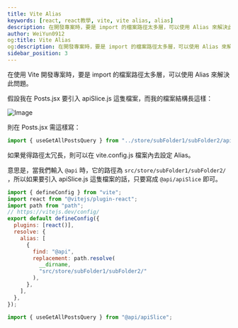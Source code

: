 ```yaml
---
title: Vite Alias
keywords: [react, react教學, vite, vite alias, alias]
description: 在開發專案時，要是 import 的檔案路徑太多層，可以使用 Alias 來解決此問題。
author: WeiYun0912
og:title: Vite Alias
og:description: 在開發專案時，要是 import 的檔案路徑太多層，可以使用 Alias 來解決此問題。
sidebar_position: 3
---
```


在使用 Vite 開發專案時，要是 import 的檔案路徑太多層，可以使用 Alias 來解決此問題。

假設我在 Posts.jsx 要引入 apiSlice.js 這隻檔案，而我的檔案結構長這樣：

![Image](https://i.imgur.com/Yt6CkOt.png)

則在 Posts.jsx 需這樣寫：

```jsx title='Posts.jsx' showLineNumbers
import { useGetAllPostsQuery } from "../store/subFolder1/subFolder2/apiSlice";
```

如果覺得路徑太冗長，則可以在 vite.config.js 檔案內去設定 Alias。

意思是，當我們輸入 `@api` 時，它的路徑為 `src/store/subFolder1/subFolder2/` ，所以如果要引入 apiSlice.js 這隻檔案的話，只要寫成 `@api/apiSlice` 即可。

```js title='vite.config.js' showLineNumbers {10-13}
import { defineConfig } from "vite";
import react from "@vitejs/plugin-react";
import path from "path";
// https://vitejs.dev/config/
export default defineConfig({
  plugins: [react()],
  resolve: {
    alias: [
      {
        find: "@api",
        replacement: path.resolve(
          __dirname,
          "src/store/subFolder1/subFolder2/"
        ),
      },
    ],
  },
});
```

```jsx title='Posts.jsx' showLineNumbers
import { useGetAllPostsQuery } from "@api/apiSlice";
```
